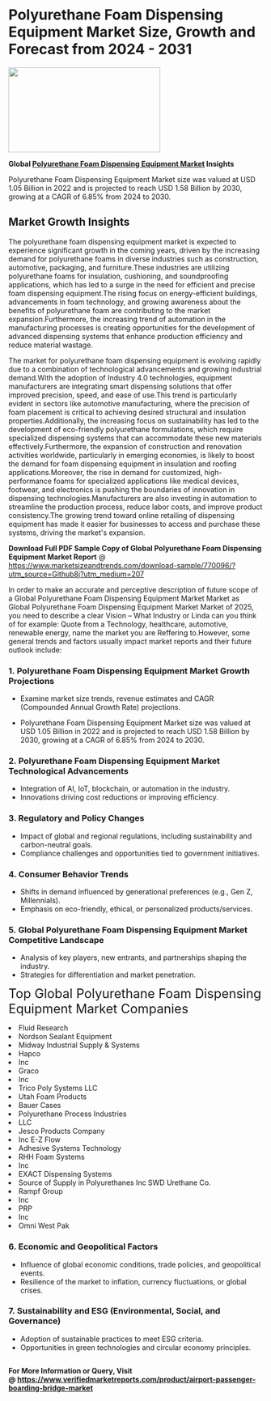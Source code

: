 <H1>Polyurethane Foam Dispensing Equipment Market Size, Growth and Forecast from 2024 - 2031</H1><img class="aligncenter size-medium wp-image-584254" src="https://thirdeyenews.in/wp-content/uploads/2024/09/Global-Market-Research-300x168.jpeg" alt="" width="300" height="168" /><p><strong>Global&nbsp;<a href="https://www.marketsizeandtrends.com/download-sample/770096/?utm_source=Github8j?utm_medium=207">Polyurethane Foam Dispensing Equipment Market</a> Insights</strong></p><p>Polyurethane Foam Dispensing Equipment Market size was valued at USD 1.05 Billion in 2022 and is projected to reach USD 1.58 Billion by 2030, growing at a CAGR of 6.85% from 2024 to 2030.</p><p><h2>Market Growth Insights</h2> <p>The polyurethane foam dispensing equipment market is expected to experience significant growth in the coming years, driven by the increasing demand for polyurethane foams in diverse industries such as construction, automotive, packaging, and furniture.These industries are utilizing polyurethane foams for insulation, cushioning, and soundproofing applications, which has led to a surge in the need for efficient and precise foam dispensing equipment.The rising focus on energy-efficient buildings, advancements in foam technology, and growing awareness about the benefits of polyurethane foam are contributing to the market expansion.Furthermore, the increasing trend of automation in the manufacturing processes is creating opportunities for the development of advanced dispensing systems that enhance production efficiency and reduce material wastage.</p> <p>The market for polyurethane foam dispensing equipment is evolving rapidly due to a combination of technological advancements and growing industrial demand.With the adoption of Industry 4.0 technologies, equipment manufacturers are integrating smart dispensing solutions that offer improved precision, speed, and ease of use.This trend is particularly evident in sectors like automotive manufacturing, where the precision of foam placement is critical to achieving desired structural and insulation properties.Additionally, the increasing focus on sustainability has led to the development of eco-friendly polyurethane formulations, which require specialized dispensing systems that can accommodate these new materials effectively.Furthermore, the expansion of construction and renovation activities worldwide, particularly in emerging economies, is likely to boost the demand for foam dispensing equipment in insulation and roofing applications.Moreover, the rise in demand for customized, high-performance foams for specialized applications like medical devices, footwear, and electronics is pushing the boundaries of innovation in dispensing technologies.Manufacturers are also investing in automation to streamline the production process, reduce labor costs, and improve product consistency.The growing trend toward online retailing of dispensing equipment has made it easier for businesses to access and purchase these systems, driving the market's expansion.<p><span class=""><strong>Download Full PDF Sample Copy of Global Polyurethane Foam Dispensing Equipment Market Report</strong> @ <a href="https://www.marketsizeandtrends.com/download-sample/770096/?utm_source=Github8j?utm_medium=207" target="_blank">https://www.marketsizeandtrends.com/download-sample/770096/?utm_source=Github8j?utm_medium=207</a></span></p><p>In order to make an accurate and perceptive description of future scope of a Global&nbsp;Polyurethane Foam Dispensing Equipment Market Market as Global&nbsp;Polyurethane Foam Dispensing Equipment Market Market of 2025, you need to describe a clear Vision &ndash; What Industry or Linda can you think of for example: Quote from a Technology, healthcare, automotive, renewable energy, name the market you are Reffering to.However, some general trends and factors usually impact market reports and their future outlook include:</p><h3>1.&nbsp;<strong>Polyurethane Foam Dispensing Equipment Market Growth Projections</strong></h3><ul><li>Examine market size trends, revenue estimates and CAGR (Compounded Annual Growth Rate) projections.</li><li><p>Polyurethane Foam Dispensing Equipment Market size was valued at USD 1.05 Billion in 2022 and is projected to reach USD 1.58 Billion by 2030, growing at a CAGR of 6.85% from 2024 to 2030.</p></li></ul><h3>2.&nbsp;<strong>Polyurethane Foam Dispensing Equipment Market Technological Advancements</strong></h3><ul><li>Integration of AI, IoT, blockchain, or automation in the industry.</li><li>Innovations driving cost reductions or improving efficiency.</li></ul><h3>3.&nbsp;<strong>Regulatory and Policy Changes</strong></h3><ul><li>Impact of global and regional regulations, including sustainability and carbon-neutral goals.</li><li>Compliance challenges and opportunities tied to government initiatives.</li></ul><h3>4.&nbsp;<strong>Consumer Behavior Trends</strong></h3><ul><li>Shifts in demand influenced by generational preferences (e.g., Gen Z, Millennials).</li><li>Emphasis on eco-friendly, ethical, or personalized products/services.</li></ul><h3>5.&nbsp;<strong>Global Polyurethane Foam Dispensing Equipment Market Competitive Landscape</strong></h3><ul><li>Analysis of key players, new entrants, and partnerships shaping the industry.</li><li>Strategies for differentiation and market penetration.</li></ul><p data-pm-slice="1 1 []"><span style="color: inherit; font-family: inherit; font-size: 25px;">Top Global Polyurethane Foam Dispensing Equipment Market Companies</span></p><div class="" data-test-id=""><p><li>Fluid Research</li><li> Nordson Sealant Equipment</li><li> Midway Industrial Supply & Systems</li><li> Hapco</li><li> Inc</li><li> Graco</li><li> Inc</li><li> Trico Poly Systems LLC</li><li> Utah Foam Products</li><li> Bauer Cases</li><li> Polyurethane Process Industries</li><li> LLC</li><li> Jesco Products Company</li><li> Inc E-Z Flow</li><li> Adhesive Systems Technology</li><li> RHH Foam Systems</li><li> Inc</li><li> EXACT Dispensing Systems</li><li> Source of Supply in Polyurethanes Inc SWD Urethane Co.</li><li> Rampf Group</li><li> Inc</li><li> PRP</li><li> Inc</li><li> Omni West Pak</li></p></div><h3>6.&nbsp;<strong>Economic and Geopolitical Factors</strong></h3><ul><li>Influence of global economic conditions, trade policies, and geopolitical events.</li><li>Resilience of the market to inflation, currency fluctuations, or global crises.</li></ul><h3>7.&nbsp;<strong>Sustainability and ESG (Environmental, Social, and Governance)</strong></h3><ul><li>Adoption of sustainable practices to meet ESG criteria.</li><li>Opportunities in green technologies and circular economy principles.</li></ul><h2><strong style="font-size: 14px;">For More Information or Query, Visit @&nbsp;</strong><a style="background-color: #ffffff; font-size: 14px;" href="https://www.marketsizeandtrends.com/report/polyurethane-foam-dispensing-equipment-market/" target="_blank">https://www.verifiedmarketreports.com/product/airport-passenger-boarding-bridge-market</a></h2>